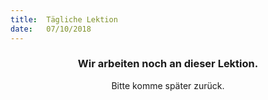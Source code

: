 ```yaml
---
title:  Tägliche Lektion
date:   07/10/2018
---
```


### <center>Wir arbeiten noch an dieser Lektion.</center>
<center>Bitte komme später zurück.</center>